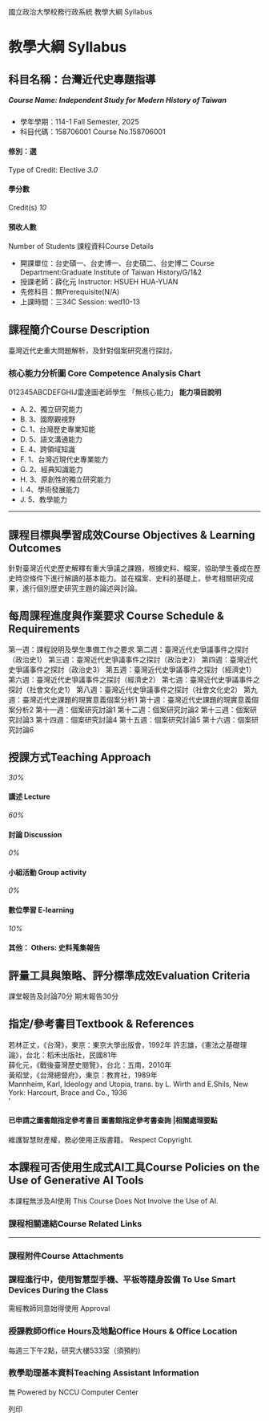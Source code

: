 國立政治大學校務行政系統 教學大綱 Syllabus
# 教學大綱 Syllabus
##  科目名稱：台灣近代史專題指導
#####  Course Name: Independent Study for Modern History of Taiwan
  * 學年學期：114-1 Fall Semester, 2025 
  * 科目代碼：158706001 Course No.158706001


#### 修別：選
Type of Credit: Elective 
_3.0_
#### 學分數
Credit(s)
_10_
#### 預收人數
Number of Students
課程資料Course Details
  * 開課單位：台史碩一、台史博一、台史碩二、台史博二 Course Department:Graduate Institute of Taiwan History/G/1&2 
  * 授課老師：薛化元 Instructor: HSUEH HUA-YUAN 
  * 先修科目：無Prerequisite(N/A)
  * 上課時間：三34C Session: wed10-13


##  課程簡介Course Description
臺灣近代史重大問題解析，及針對個案研究進行探討。
###  核心能力分析圖 Core Competence Analysis Chart
012345ABCDEFGHIJ雷達圖老師學生
「無核心能力」 
**能力項目說明**
  * A. 2、獨立研究能力
  * B. 3、國際觀視野
  * C. 1、台灣歷史專業知能
  * D. 5、語文溝通能力
  * E. 4、跨領域知識
  * F. 1、台灣近現代史專業能力
  * G. 2、經典知識能力
  * H. 3、原創性的獨立研究能力
  * I. 4、學術發展能力
  * J. 5、教學能力


* * *
##  課程目標與學習成效Course Objectives & Learning Outcomes 
針對臺灣近代史歷史解釋有重大爭議之課題，根據史料、檔案，協助學生養成在歷史時空條件下進行解讀的基本能力。並在檔案、史料的基礎上，參考相關研究成果，進行個別歷史研究主題的論述與討論。
##  每周課程進度與作業要求 Course Schedule & Requirements
第一週：課程說明及學生準備工作之要求
第二週：臺灣近代史爭議事件之探討（政治史1）
第三週：臺灣近代史爭議事件之探討（政治史2）
第四週：臺灣近代史爭議事件之探討（政治史3）
第五週：臺灣近代史爭議事件之探討（經濟史1）
第六週：臺灣近代史爭議事件之探討（經濟史2）
第七週：臺灣近代史爭議事件之探討（社會文化史1）
第八週：臺灣近代史爭議事件之探討（社會文化史2）
第九週：臺灣近代史課題的現實意義個案分析1
第十週：臺灣近代史課題的現實意義個案分析2
第十一週：個案研究討論1
第十二週：個案研究討論2
第十三週：個案研究討論3
第十四週：個案研究討論4
第十五週：個案研究討論5
第十六週：個案研究討論6
##  授課方式Teaching Approach
_30%_
####  講述 Lecture
_60%_
####  討論 Discussion
_0%_
####  小組活動 Group activity
_0%_
####  數位學習 E-learning
_10%_
####  其他： Others: 史料蒐集報告 
##  評量工具與策略、評分標準成效Evaluation Criteria
課堂報告及討論70分
期末報告30分
##  指定/參考書目Textbook & References
若林正丈，《台灣》，東京：東京大學出版會，1992年
許志雄，《憲法之基礎理論》，台北：稻禾出版社，民國81年  
薛化元，《戰後臺灣歷史閱覽》，台北：五南，2010年  
黃昭堂，《台灣總督府》，東京：教育社，1989年  
Mannheim, Karl, Ideology and Utopia, trans. by L. Wirth and E.Shils, New York: Harcourt, Brace and Co., 1936  
'
####  已申請之圖書館指定參考書目  圖書館指定參考書查詢 |相關處理要點
維護智慧財產權，務必使用正版書籍。 Respect Copyright.
##  本課程可否使用生成式AI工具Course Policies on the Use of Generative AI Tools
本課程無涉及AI使用 This Course Does Not Involve the Use of AI.
###  課程相關連結Course Related Links
* * *
###  課程附件Course Attachments
###  課程進行中，使用智慧型手機、平板等隨身設備 To Use Smart Devices During the Class
需經教師同意始得使用  Approval
###  授課教師Office Hours及地點Office Hours & Office Location
每週三下午2點，研究大樓533室（須預約）
###  教學助理基本資料Teaching Assistant Information
無
Powered by NCCU Computer Center
  
列印
